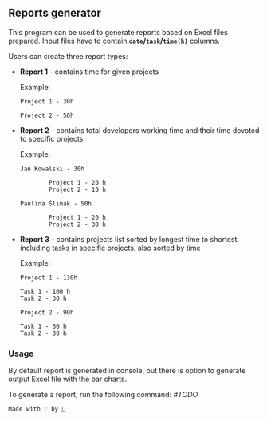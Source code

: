 ## Reports generator

This program can be used to generate reports based on Excel files prepared. Input files have to contain **`date`/`task`/`time(h)`** columns. 

Users can create three report types:

- **Report 1** - contains time for given projects

   Example:  

   `Project 1 - 30h`

   `Project 2 - 50h`

- **Report 2** - contains total developers working time and their time devoted to specific projects

   Example:

   `Jan Kowalski - 30h`
   ```
           Project 1 - 20 h
           Project 2 - 10 h
   ```

   `Paulina Ślimak - 50h`

   ```
           Project 1 - 20 h
           Project 2 - 30 h
   ```

- **Report 3** - contains projects list sorted by longest time to shortest including tasks in specific projects, also sorted by time

   Example:

   `Project 1 - 130h`
   ```
   Task 1 - 100 h
   Task 2 - 30 h
   ```

   `Project 2 - 90h`
   ```
   Task 1 - 60 h
   Task 2 - 30 h
   ```

### Usage
By default report is generated in console, but there is option to generate output Excel file with the bar charts.

To generate a report, run the following command:
*#TODO*

`Made with ♡ by 🍅`
